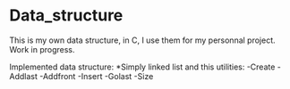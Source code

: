 # Data_structure
This is my own data structure, in C, I use them for my personnal project.
Work in progress.

Implemented data structure:
*Simply linked list and this utilities:
-Create
-Addlast
-Addfront
-Insert
-Golast
-Size
